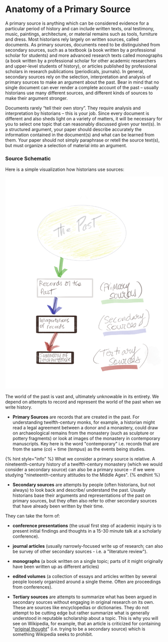 # Anatomy of a Primary Source

A primary source is anything which can be considered evidence for a particular period of history and can include written texts, oral testimony, music, paintings, architecture, or material remains such as tools, furniture and dress. Most historians rely largely on written sources, called documents. As primary sources, documents need to be distinguished from secondary sources, such as a textbook (a book written by a professional scholar for students) and more advanced research texts called monographs (a book written by a professional scholar for other academic researchers and upper-level students of history), or articles published by professional scholars in research publications (periodicals, journals). In general, secondary sources rely on the selection, interpretation and analysis of primary sources to make an argument about the past. Bear in mind that no single document can ever render a complete account of the past – usually historians use many different sources, and different kinds of sources to make their argument stronger.

Documents rarely “tell their own story”. They require analysis and interpretation by historians – this is your job. Since every document is different and also sheds light on a variety of matters, it will be necessary for you to select one topic that can reasonably discussed given your text(s). In a structured argument, your paper should describe accurately the information contained in the document(s) and what can be learned from them. Your paper should not simply paraphrase or retell the source text(s), but must organize a selection of material into an argument.

### Source Schematic

Here is a simple visualization how historians use sources:

![](../../../.gitbook/assets/A59BCAF1-D489-4076-A8B3-EA022C18F19D-2-2.png)

The world of the past is vast and, ultimately unknowable in its entirety. We depend on attempts to record and represent the world of the past when we write history.

* **Primary Sources** are records that are created in the past. For understanding twelfth-century monks, for example, a historian might read a legal agreement between a donor and a monastery, could draw on archaeological remains from the monastery (such as sculpture or pottery fragments) or look at images of the monastery in contemporary manuscripts. Key here is the word "contemporary" i.e. records that are from the same (_co_) + time (_tempus_) as the events being studies.&#x20;

{% hint style="info" %}
What we consider a primary source is relative. A nineteenth-century history of a twelfth-century monastery (which we would consider a secondary source) can also be a primary source – if we were studying "nineteenth-century attitudes to the Middle Ages".&#x20;
{% endhint %}

* **Secondary sources** are attempts by people (often historians, but not always) to look back and describe/ understand the past. Usually historians base their arguments and representations of the past on primary sources, but they often also refer to other secondary sources that have already been written by their time.

They can take the form of:&#x20;

* **conference presentations** (the usual first step of academic inquiry is to present initial findings and thoughts in a 15-30 minute talk at a scholarly conference).&#x20;
* **journal articles** (usually narrowly-focused write up of research; can also be survey of other secondary sources - i.e. a "literature review").&#x20;
* **monographs** (a book written on a single topic; parts of it might originally have been written up as different articles)
*   **edited volumes** (a collection of essays and articles written by several people loosely organized around a single theme. Often are proceedings from conferences).


* **Tertiary sources** are attempts to summarize what has been argued in secondary sources without engaging in original research on its own. These are sources like encyclopedias or dictionaries. They do not attempt to be cutting edge but rather summarize what is generally understood in reputable scholarship about a topic. This is why you will see on Wikipedia, for example, that an article is criticized for containing "[original thought](https://en.wikipedia.org/wiki/Wikipedia:No\_original\_research)" (i.e. trying to be a secondary source) which is something Wikipedia seeks to prohibit.&#x20;
